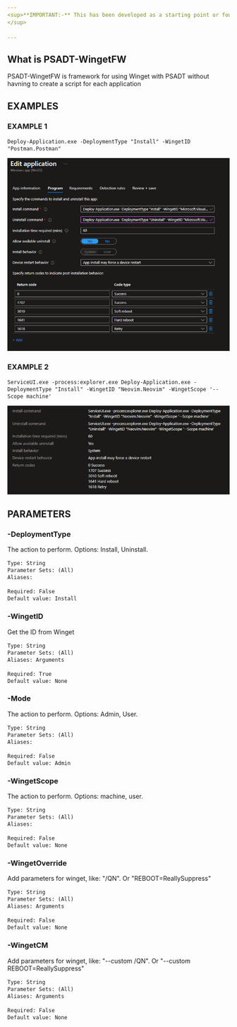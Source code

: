 ```yaml
---
<sup>**IMPORTANT:-** This has been developed as a starting point or foundation and is not necessarily considered "complete". It is being made available to allow learning, development, and knowledge-sharing amongst communities.<br>
</sup>

---
```


## What is PSADT-WingetFW

PSADT-WingetFW is framework for using Winget with PSADT without havning to create a script for each application
## EXAMPLES
### EXAMPLE 1
```
Deploy-Application.exe -DeploymentType "Install" -WingetID "Postman.Postman"
```

![alt text](https://github.com/kriskristensen3/PSADT-WingetFW/blob/main/Images/exampleInstallCommand01.png?raw=true)
### EXAMPLE 2
```
ServiceUI.exe -process:explorer.exe Deploy-Application.exe -DeploymentType "Install" -WingetID "Neovim.Neovim" -WingetScope '--Scope machine'
```
![alt text](https://github.com/kriskristensen3/PSADT-WingetFW/blob/main/Images/exampleInstallCommand02.png?raw=true)

## PARAMETERS
### -DeploymentType
The action to perform. Options: Install, Uninstall.
```
Type: String
Parameter Sets: (All)
Aliases:

Required: False
Default value: Install
```

### -WingetID
Get the ID from Winget
```
Type: String
Parameter Sets: (All)
Aliases: Arguments

Required: True
Default value: None
```

### -Mode
The action to perform. Options: Admin, User.
```
Type: String
Parameter Sets: (All)
Aliases:

Required: False
Default value: Admin
```

### -WingetScope
The action to perform. Options: machine, user.
```
Type: String
Parameter Sets: (All)
Aliases:

Required: False
Default value: None
```

### -WingetOverride
Add parameters for winget, like: "/QN". Or "REBOOT=ReallySuppress"
```
Type: String
Parameter Sets: (All)
Aliases: Arguments

Required: False
Default value: None
```

### -WingetCM
Add parameters for winget, like: "--custom /QN". Or "--custom REBOOT=ReallySuppress"
```
Type: String
Parameter Sets: (All)
Aliases: Arguments

Required: False
Default value: None
```
